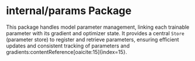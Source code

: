# internal/params Package

This package handles model parameter management, linking each trainable parameter with its gradient and optimizer state. It provides a central `Store` (parameter store) to register and retrieve parameters, ensuring efficient updates and consistent tracking of parameters and gradients:contentReference[oaicite:15]{index=15}.
